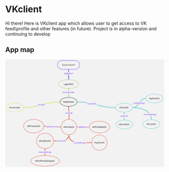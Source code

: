 # VKclient
Hi there! Here is VKclient app which allows user to get access to VK feed\profile and other features (in future).
Project is in alpha-version and continuing to develop
## App map
![AppMap](/Assets/appMap.png)
